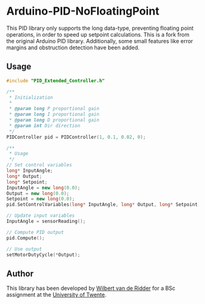 # Arduino-PID-NoFloatingPoint
This PID library only supports the long data-type, preventing floating point operations, in order to speed up setpoint
calculations. This is a fork from the original Arduino PID library. Additionally, some small features like error margins and
obstruction detection have been added.

## Usage
```cpp
#include "PID_Extended_Controller.h"

/**
 * Initialization
 *
 * @param long P proportional gain
 * @param long I proportional gain
 * @param long D proportional gain
 * @param int Dir direction
 */
PIDController pid = PIDController(1, 0.1, 0.02, 0);

/**
 * Usage
 */
// Set control variables
long* InputAngle;
long* Output;
long* Setpoint;
InputAngle = new long(0.0);
Output = new long(0.0);
Setpoint = new long(0.0);
pid.SetControlVariables(long* InputAngle, long* Output, long* Setpoint)

// Update input variables
InputAngle = sensorReading();

// Compute PID output
pid.Compute();

// Use output
setMotorDutyCycle(*Output);
```

## Author
This library has been developed by [Wilbert van de Ridder](http://www.github.com/WRidder) for a BSc assignment at the [University of Twente](http://www.utwente.nl).